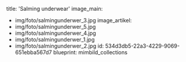title: 'Salming underwear'
image_main:
  - img/foto/salmingunderwer_3.jpg
image_artikel:
  - img/foto/salmingunderwer_5.jpg
  - img/foto/salmingunderwer_4.jpg
  - img/foto/salmingunderwer_1.jpg
  - img/foto/salmingunderwer_2.jpg
id: 534d3db5-22a3-4229-9069-651ebba567d7
blueprint: mimbild_collections
